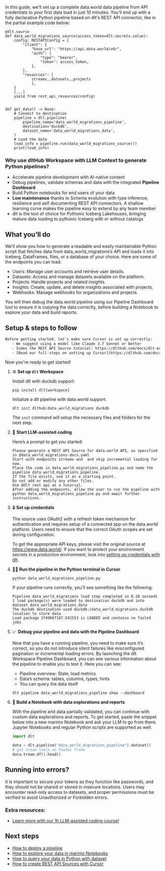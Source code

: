 In this guide, we'll set up a complete data.world data pipeline from API credentials to your first data load in just 10 minutes. You'll end up with a fully declarative Python pipeline based on dlt's REST API connector, like in the partial example code below:

```python-outcome
@dlt.source
def data_world_migrations_source(access_token=dlt.secrets.value):
    config: RESTAPIConfig = {
        "client": {
            "base_url": "https://api.data.world/v0/",
            "auth": {
                "type": "bearer",
                "token": access_token,
            },
        },
        "resources": [
            streams,,datasets,,projects
            ],
    }
    [...]
    yield from rest_api_resources(config)


def get_data() -> None:
    # Connect to destination
    pipeline = dlt.pipeline(
        pipeline_name='data_world_migrations_pipeline',
        destination='duckdb',
        dataset_name='data_world_migrations_data', 
    )
    # Load the data
    load_info = pipeline.run(data_world_migrations_source())
    print(load_info) 
```

### Why use dltHub Workspace with LLM Context to generate Python pipelines?

- Accelerate pipeline development with AI-native context
- Debug pipelines, validate schemas and data with the integrated **Pipeline Dashboard**
- Build Python notebooks for end users of your data
- **Low maintenance** thanks to Schema evolution with type inference, resilience and self documenting REST API connectors. A shallow learning curve makes the pipeline easy to extend by any team member
- dlt is the tool of choice for Pythonic Iceberg Lakehouses, bringing mature data loading to pythonic Iceberg with or without catalogs

## What you’ll do

We’ll show you how to generate a readable and easily maintainable Python script that fetches data from data_world_migrations’s API and loads it into Iceberg, DataFrames, files, or a database of your choice. Here are some of the endpoints you can load:

- Users: Manage user accounts and retrieve user details.
- Datasets: Access and manage datasets available on the platform.
- Projects: Handle projects and related insights.
- Insights: Create, update, and delete insights associated with projects.
- Webhooks: Manage webhooks for organizations and projects.

You will then debug the data.world pipeline using our Pipeline Dashboard tool to ensure it is copying the data correctly, before building a Notebook to explore your data and build reports.

## Setup & steps to follow

```default
Before getting started, let's make sure Cursor is set up correctly:
   - We suggest using a model like Claude 3.7 Sonnet or better
   - Index the REST API Source tutorial: https://dlthub.com/docs/dlt-ecosystem/verified-sources/rest_api/ and add it to context as **@dlt rest api**
   - [Read our full steps on setting up Cursor](https://dlthub.com/docs/dlt-ecosystem/llm-tooling/cursor-restapi#23-configuring-cursor-with-documentation)
```

Now you're ready to get started!

1. ⚙️ **Set up `dlt` Workspace**
    
    Install dlt with duckdb support:
    ```shell
    pip install dlt[workspace]
    ```

    Initialize a dlt pipeline with data.world support.
    ```shell
    dlt init dlthub:data_world_migrations duckdb
    ```

    The `init` command will setup the necessary files and folders for the next step.
    
2. 🤠 **Start LLM-assisted coding**
    
    Here’s a prompt to get you started:
    
    ```prompt
    Please generate a REST API Source for data.world API, as specified in @data_world_migrations-docs.yaml 
    Start with endpoints streams and  and skip incremental loading for now. 
    Place the code in data_world_migrations_pipeline.py and name the pipeline data_world_migrations_pipeline. 
    If the file exists, use it as a starting point. 
    Do not add or modify any other files. 
    Use @dlt rest api as a tutorial. 
    After adding the endpoints, allow the user to run the pipeline with python data_world_migrations_pipeline.py and await further instructions.
    ```

    
3. 🔒 **Set up credentials** 
    
    The source uses OAuth2 with a refresh token mechanism for authentication and requires setup of a connected app on the data.world platform. Users need to ensure that the correct OAuth scopes are set during configuration.
    
    To get the appropriate API keys, please visit the original source at https://www.data.world/.
    If you want to protect your environment secrets in a production environment, look into [setting up credentials with dlt](https://dlthub.com/docs/walkthroughs/add_credentials).
    
4. 🏃‍♀️ **Run the pipeline in the Python terminal in Cursor**
    
    ```shell
    python data_world_migrations_pipeline.py
    ```
    
    If your pipeline runs correctly, you’ll see something like the following:
    
    ```shell
    Pipeline data_world_migrations load step completed in 0.26 seconds
    1 load package(s) were loaded to destination duckdb and into dataset data_world_migrations_data
    The duckdb destination used duckdb:/data_world_migrations.duckdb location to store data
    Load package 1749667187.541553 is LOADED and contains no failed jobs
    ```
    
5. 📈 **Debug your pipeline and data with the Pipeline Dashboard**

    Now that you have a running pipeline, you need to make sure it’s correct, so you do not introduce silent failures like misconfigured pagination or incremental loading errors. By launching the dlt Workspace Pipeline Dashboard, you can see various information about the pipeline to enable you to test it. Here you can see:
    - Pipeline overview: State, load metrics
    - Data’s schema: tables, columns, types, hints
    - You can query the data itself
    
    ```shell
    dlt pipeline data_world_migrations_pipeline show --dashboard
    ```
    
6. 🐍 **Build a Notebook with data explorations and reports**

    With the pipeline and data partially validated, you can continue with custom data explorations and reports. To get started, paste the snippet below into a new marimo Notebook and ask your LLM to go from there. Jupyter Notebooks and regular Python scripts are supported as well.

    
    ```python
    import dlt

   data = dlt.pipeline("data_world_migrations_pipeline").dataset()
   # get tream table as Pandas frame
   data.tream.df().head()
    ```

## Running into errors?

It is important to secure your tokens as they function like passwords, and they should not be shared or stored in insecure locations. Users may encounter read-only access to datasets, and proper permissions must be verified to avoid Unauthorized or Forbidden errors.

### Extra resources:

- [Learn more with our 1h LLM-assisted coding course!](https://www.youtube.com/watch?v=GGid70rnJuM)

## Next steps

- [How to deploy a pipeline](https://dlthub.com/docs/walkthroughs/deploy-a-pipeline)
- [How to explore your data in marimo Notebooks](https://dlthub.com/docs/general-usage/dataset-access/marimo)
- [How to query your data in Python with dataset](https://dlthub.com/docs/general-usage/dataset-access/dataset)
- [How to create REST API Sources with Cursor](https://dlthub.com/docs/dlt-ecosystem/llm-tooling/cursor-restapi)